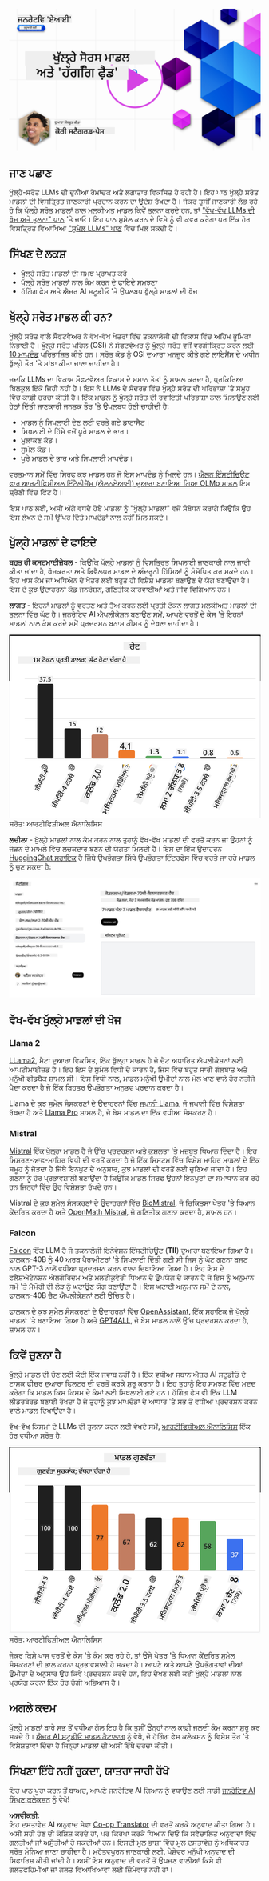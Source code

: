 <!--
CO_OP_TRANSLATOR_METADATA:
{
  "original_hash": "0bba96e53ab841d99db731892a51fab8",
  "translation_date": "2025-05-20T06:52:45+00:00",
  "source_file": "16-open-source-models/README.md",
  "language_code": "pa"
}
-->
[![Open Source Models](../../../translated_images/16-lesson-banner.7b9ebf8cdea6669d74be8212360e99a5653b0cd3ec513f50f12693ffec984ff1.pa.png)](https://aka.ms/gen-ai-lesson16-gh?WT.mc_id=academic-105485-koreyst)

## ਜਾਣ ਪਛਾਣ

ਖੁੱਲ੍ਹੇ-ਸਰੋਤ LLMs ਦੀ ਦੁਨੀਆ ਰੋਮਾਂਚਕ ਅਤੇ ਲਗਾਤਾਰ ਵਿਕਸਿਤ ਹੋ ਰਹੀ ਹੈ। ਇਹ ਪਾਠ ਖੁੱਲ੍ਹੇ ਸਰੋਤ ਮਾਡਲਾਂ ਦੀ ਵਿਸਤ੍ਰਿਤ ਜਾਣਕਾਰੀ ਪ੍ਰਦਾਨ ਕਰਨ ਦਾ ਉਦੇਸ਼ ਰੱਖਦਾ ਹੈ। ਜੇਕਰ ਤੁਸੀਂ ਜਾਣਕਾਰੀ ਲੱਭ ਰਹੇ ਹੋ ਕਿ ਖੁੱਲ੍ਹੇ ਸਰੋਤ ਮਾਡਲਾਂ ਨਾਲ ਮਲਕੀਅਤ ਮਾਡਲ ਕਿਵੇਂ ਤੁਲਨਾ ਕਰਦੇ ਹਨ, ਤਾਂ ["ਵੱਖ-ਵੱਖ LLMs ਦੀ ਖੋਜ ਅਤੇ ਤੁਲਨਾ" ਪਾਠ](../02-exploring-and-comparing-different-llms/README.md?WT.mc_id=academic-105485-koreyst) 'ਤੇ ਜਾਓ। ਇਹ ਪਾਠ ਸੁਮੇਲ ਕਰਨ ਦੇ ਵਿਸ਼ੇ ਨੂੰ ਵੀ ਕਵਰ ਕਰੇਗਾ ਪਰ ਇੱਕ ਹੋਰ ਵਿਸਤ੍ਰਿਤ ਵਿਆਖਿਆ ["ਸੁਮੇਲ LLMs" ਪਾਠ](../18-fine-tuning/README.md?WT.mc_id=academic-105485-koreyst) ਵਿੱਚ ਮਿਲ ਸਕਦੀ ਹੈ।

## ਸਿੱਖਣ ਦੇ ਲਕਸ਼

- ਖੁੱਲ੍ਹੇ ਸਰੋਤ ਮਾਡਲਾਂ ਦੀ ਸਮਝ ਪ੍ਰਾਪਤ ਕਰੋ
- ਖੁੱਲ੍ਹੇ ਸਰੋਤ ਮਾਡਲਾਂ ਨਾਲ ਕੰਮ ਕਰਨ ਦੇ ਫਾਇਦੇ ਸਮਝਣਾ
- ਹੱਗਿੰਗ ਫੇਸ ਅਤੇ ਐਜ਼ਰ AI ਸਟੂਡੀਓ 'ਤੇ ਉਪਲਬਧ ਖੁੱਲ੍ਹੇ ਮਾਡਲਾਂ ਦੀ ਖੋਜ

## ਖੁੱਲ੍ਹੇ ਸਰੋਤ ਮਾਡਲ ਕੀ ਹਨ?

ਖੁੱਲ੍ਹੇ ਸਰੋਤ ਵਾਲੇ ਸੌਫਟਵੇਅਰ ਨੇ ਵੱਖ-ਵੱਖ ਖੇਤਰਾਂ ਵਿੱਚ ਤਕਨਾਲੋਜੀ ਦੀ ਵਿਕਾਸ ਵਿੱਚ ਅਹਿਮ ਭੂਮਿਕਾ ਨਿਭਾਈ ਹੈ। ਖੁੱਲ੍ਹੇ ਸਰੋਤ ਪਹਿਲ (OSI) ਨੇ ਸੌਫਟਵੇਅਰ ਨੂੰ ਖੁੱਲ੍ਹੇ ਸਰੋਤ ਵਜੋਂ ਵਰਗੀਕ੍ਰਿਤ ਕਰਨ ਲਈ [10 ਮਾਪਦੰਡ](https://web.archive.org/web/20241126001143/https://opensource.org/osd?WT.mc_id=academic-105485-koreyst) ਪਰਿਭਾਸ਼ਿਤ ਕੀਤੇ ਹਨ। ਸਰੋਤ ਕੋਡ ਨੂੰ OSI ਦੁਆਰਾ ਮਨਜ਼ੂਰ ਕੀਤੇ ਗਏ ਲਾਇਸੈਂਸ ਦੇ ਅਧੀਨ ਖੁੱਲ੍ਹੇ ਤੌਰ 'ਤੇ ਸਾਂਝਾ ਕੀਤਾ ਜਾਣਾ ਚਾਹੀਦਾ ਹੈ।

ਜਦਕਿ LLMs ਦਾ ਵਿਕਾਸ ਸੌਫਟਵੇਅਰ ਵਿਕਾਸ ਦੇ ਸਮਾਨ ਤੱਤਾਂ ਨੂੰ ਸ਼ਾਮਲ ਕਰਦਾ ਹੈ, ਪ੍ਰਕਿਰਿਆ ਬਿਲਕੁਲ ਇੱਕੋ ਜਿਹੀ ਨਹੀਂ ਹੈ। ਇਸ ਨੇ LLMs ਦੇ ਸੰਦਰਭ ਵਿੱਚ ਖੁੱਲ੍ਹੇ ਸਰੋਤ ਦੀ ਪਰਿਭਾਸ਼ਾ 'ਤੇ ਸਮੂਹ ਵਿੱਚ ਕਾਫ਼ੀ ਚਰਚਾ ਕੀਤੀ ਹੈ। ਇੱਕ ਮਾਡਲ ਨੂੰ ਖੁੱਲ੍ਹੇ ਸਰੋਤ ਦੀ ਰਵਾਇਤੀ ਪਰਿਭਾਸ਼ਾ ਨਾਲ ਮਿਲਾਉਣ ਲਈ ਹੇਠਾਂ ਦਿੱਤੀ ਜਾਣਕਾਰੀ ਜਨਤਕ ਤੌਰ 'ਤੇ ਉਪਲਬਧ ਹੋਣੀ ਚਾਹੀਦੀ ਹੈ:

- ਮਾਡਲ ਨੂੰ ਸਿਖਲਾਈ ਦੇਣ ਲਈ ਵਰਤੇ ਗਏ ਡਾਟਾਸੈਟ।
- ਸਿਖਲਾਈ ਦੇ ਹਿੱਸੇ ਵਜੋਂ ਪੂਰੇ ਮਾਡਲ ਦੇ ਭਾਰ।
- ਮੁਲਾਂਕਣ ਕੋਡ।
- ਸੁਮੇਲ ਕੋਡ।
- ਪੂਰੇ ਮਾਡਲ ਦੇ ਭਾਰ ਅਤੇ ਸਿਖਲਾਈ ਮਾਪਦੰਡ।

ਵਰਤਮਾਨ ਸਮੇਂ ਵਿੱਚ ਸਿਰਫ ਕੁਝ ਮਾਡਲ ਹਨ ਜੋ ਇਸ ਮਾਪਦੰਡ ਨੂੰ ਮਿਲਦੇ ਹਨ। [ਐਲਨ ਇੰਸਟੀਚਿਊਟ ਫਾਰ ਆਰਟੀਫਿਸ਼ੀਅਲ ਇੰਟੈਲੀਜੈਂਸ (ਐਲਨਏਆਈ) ਦੁਆਰਾ ਬਣਾਇਆ ਗਿਆ OLMo ਮਾਡਲ](https://huggingface.co/allenai/OLMo-7B?WT.mc_id=academic-105485-koreyst) ਇਸ ਸ਼੍ਰੇਣੀ ਵਿੱਚ ਫਿੱਟ ਹੈ।

ਇਸ ਪਾਠ ਲਈ, ਅਸੀਂ ਅੱਗੇ ਵਧਦੇ ਹੋਏ ਮਾਡਲਾਂ ਨੂੰ "ਖੁੱਲ੍ਹੇ ਮਾਡਲਾਂ" ਵਜੋਂ ਸੰਬੋਧਨ ਕਰਾਂਗੇ ਕਿਉਂਕਿ ਉਹ ਇਸ ਲੇਖਨ ਦੇ ਸਮੇਂ ਉੱਪਰ ਦਿੱਤੇ ਮਾਪਦੰਡਾਂ ਨਾਲ ਨਹੀਂ ਮਿਲ ਸਕਦੇ।

## ਖੁੱਲ੍ਹੇ ਮਾਡਲਾਂ ਦੇ ਫਾਇਦੇ

**ਬਹੁਤ ਹੀ ਕਸਟਮਾਈਜ਼ੇਬਲ** - ਕਿਉਂਕਿ ਖੁੱਲ੍ਹੇ ਮਾਡਲਾਂ ਨੂੰ ਵਿਸਤ੍ਰਿਤ ਸਿਖਲਾਈ ਜਾਣਕਾਰੀ ਨਾਲ ਜਾਰੀ ਕੀਤਾ ਜਾਂਦਾ ਹੈ, ਖੋਜਕਰਤਾ ਅਤੇ ਡਿਵੈਲਪਰ ਮਾਡਲ ਦੇ ਅੰਦਰੂਨੀ ਹਿੱਸਿਆਂ ਨੂੰ ਸੰਸ਼ੋਧਿਤ ਕਰ ਸਕਦੇ ਹਨ। ਇਹ ਖਾਸ ਕੰਮ ਜਾਂ ਅਧਿਐਨ ਦੇ ਖੇਤਰ ਲਈ ਬਹੁਤ ਹੀ ਵਿਸ਼ੇਸ਼ ਮਾਡਲਾਂ ਬਣਾਉਣ ਦੇ ਯੋਗ ਬਣਾਉਂਦਾ ਹੈ। ਇਸ ਦੇ ਕੁਝ ਉਦਾਹਰਨਾਂ ਕੋਡ ਜਨਰੇਸ਼ਨ, ਗਣਿਤੀਕ ਕਾਰਵਾਈਆਂ ਅਤੇ ਜੀਵ ਵਿਗਿਆਨ ਹਨ।

**ਲਾਗਤ** - ਇਹਨਾਂ ਮਾਡਲਾਂ ਨੂੰ ਵਰਤਣ ਅਤੇ ਤੈਅ ਕਰਨ ਲਈ ਪ੍ਰਤੀ ਟੋਕਨ ਲਾਗਤ ਮਲਕੀਅਤ ਮਾਡਲਾਂ ਦੀ ਤੁਲਨਾ ਵਿੱਚ ਘੱਟ ਹੈ। ਜਨਰੇਟਿਵ AI ਐਪਲੀਕੇਸ਼ਨ ਬਣਾਉਣ ਸਮੇਂ, ਆਪਣੇ ਵਰਤੋਂ ਦੇ ਕੇਸ 'ਤੇ ਇਹਨਾਂ ਮਾਡਲਾਂ ਨਾਲ ਕੰਮ ਕਰਦੇ ਸਮੇਂ ਪ੍ਰਦਰਸ਼ਨ ਬਨਾਮ ਕੀਮਤ ਨੂੰ ਦੇਖਣਾ ਚਾਹੀਦਾ ਹੈ।

![Model Cost](../../../translated_images/model-price.bf4c17ebea0f13045f3c10fb8615e171c6a664837cb2f4107c312552149ae88d.pa.png)  
ਸਰੋਤ: ਆਰਟੀਫਿਸ਼ੀਅਲ ਐਨਾਲਿਸਿਸ

**ਲਚੀਲਾ** - ਖੁੱਲ੍ਹੇ ਮਾਡਲਾਂ ਨਾਲ ਕੰਮ ਕਰਨ ਨਾਲ ਤੁਹਾਨੂੰ ਵੱਖ-ਵੱਖ ਮਾਡਲਾਂ ਦੀ ਵਰਤੋਂ ਕਰਨ ਜਾਂ ਉਹਨਾਂ ਨੂੰ ਜੋੜਨ ਦੇ ਮਾਮਲੇ ਵਿੱਚ ਲਚਕਦਾਰ ਬਣਨ ਦੀ ਯੋਗਤਾ ਮਿਲਦੀ ਹੈ। ਇਸ ਦਾ ਇੱਕ ਉਦਾਹਰਨ [HuggingChat ਸਹਾਇਕ](https://huggingface.co/chat?WT.mc_id=academic-105485-koreyst) ਹੈ ਜਿੱਥੇ ਉਪਭੋਗਤਾ ਸਿੱਧੇ ਉਪਭੋਗਤਾ ਇੰਟਰਫੇਸ ਵਿੱਚ ਵਰਤੇ ਜਾ ਰਹੇ ਮਾਡਲ ਨੂੰ ਚੁਣ ਸਕਦਾ ਹੈ:

![Choose Model](../../../translated_images/choose-model.1f574fd269d66a894a92f8b8a1c4c3e7cf9e2d9ece5fc66c7d95efdc5d01501d.pa.png)

## ਵੱਖ-ਵੱਖ ਖੁੱਲ੍ਹੇ ਮਾਡਲਾਂ ਦੀ ਖੋਜ

### Llama 2

[LLama2](https://huggingface.co/meta-llama?WT.mc_id=academic-105485-koreyst), ਮੈਟਾ ਦੁਆਰਾ ਵਿਕਸਿਤ, ਇੱਕ ਖੁੱਲ੍ਹਾ ਮਾਡਲ ਹੈ ਜੋ ਚੈਟ ਅਧਾਰਿਤ ਐਪਲੀਕੇਸ਼ਨਾਂ ਲਈ ਆਪਟੀਮਾਈਜ਼ਡ ਹੈ। ਇਹ ਇਸ ਦੇ ਸੁਮੇਲ ਵਿਧੀ ਦੇ ਕਾਰਨ ਹੈ, ਜਿਸ ਵਿੱਚ ਬਹੁਤ ਸਾਰੀ ਗੱਲਬਾਤ ਅਤੇ ਮਨੁੱਖੀ ਫੀਡਬੈਕ ਸ਼ਾਮਲ ਸੀ। ਇਸ ਵਿਧੀ ਨਾਲ, ਮਾਡਲ ਮਨੁੱਖੀ ਉਮੀਦਾਂ ਨਾਲ ਮੇਲ ਖਾਣ ਵਾਲੇ ਹੋਰ ਨਤੀਜੇ ਪੈਦਾ ਕਰਦਾ ਹੈ ਜੋ ਇੱਕ ਬਿਹਤਰ ਉਪਭੋਗਤਾ ਅਨੁਭਵ ਪ੍ਰਦਾਨ ਕਰਦਾ ਹੈ।

Llama ਦੇ ਕੁਝ ਸੁਮੇਲ ਸੰਸਕਰਣਾਂ ਦੇ ਉਦਾਹਰਨਾਂ ਵਿੱਚ [ਜਪਾਨੀ Llama](https://huggingface.co/elyza/ELYZA-japanese-Llama-2-7b?WT.mc_id=academic-105485-koreyst), ਜੋ ਜਪਾਨੀ ਵਿੱਚ ਵਿਸ਼ੇਸ਼ਤਾ ਰੱਖਦਾ ਹੈ ਅਤੇ [Llama Pro](https://huggingface.co/TencentARC/LLaMA-Pro-8B?WT.mc_id=academic-105485-koreyst) ਸ਼ਾਮਲ ਹੈ, ਜੋ ਬੇਸ ਮਾਡਲ ਦਾ ਇੱਕ ਵਧੀਆ ਸੰਸਕਰਣ ਹੈ।

### Mistral

[Mistral](https://huggingface.co/mistralai?WT.mc_id=academic-105485-koreyst) ਇੱਕ ਖੁੱਲ੍ਹਾ ਮਾਡਲ ਹੈ ਜੋ ਉੱਚ ਪ੍ਰਦਰਸ਼ਨ ਅਤੇ ਕੁਸ਼ਲਤਾ 'ਤੇ ਮਜ਼ਬੂਤ ਧਿਆਨ ਦਿੰਦਾ ਹੈ। ਇਹ ਮਿਸ਼ਰਣ-ਆਫ-ਮਾਹਿਰ ਵਿਧੀ ਦੀ ਵਰਤੋਂ ਕਰਦਾ ਹੈ ਜੋ ਇੱਕ ਸਿਸਟਮ ਵਿੱਚ ਵਿਸ਼ੇਸ਼ ਮਾਹਿਰ ਮਾਡਲਾਂ ਦੇ ਇੱਕ ਸਮੂਹ ਨੂੰ ਜੋੜਦਾ ਹੈ ਜਿੱਥੇ ਇਨਪੁਟ ਦੇ ਅਨੁਸਾਰ, ਕੁਝ ਮਾਡਲਾਂ ਦੀ ਵਰਤੋਂ ਲਈ ਚੁਣਿਆ ਜਾਂਦਾ ਹੈ। ਇਹ ਗਣਨਾ ਨੂੰ ਹੋਰ ਪ੍ਰਭਾਵਸ਼ਾਲੀ ਬਣਾਉਂਦਾ ਹੈ ਕਿਉਂਕਿ ਮਾਡਲ ਸਿਰਫ ਉਹਨਾਂ ਇਨਪੁਟਾਂ ਦਾ ਸਮਾਧਾਨ ਕਰ ਰਹੇ ਹਨ ਜਿਨ੍ਹਾਂ ਵਿੱਚ ਉਹ ਵਿਸ਼ੇਸ਼ਤਾ ਰੱਖਦੇ ਹਨ।

Mistral ਦੇ ਕੁਝ ਸੁਮੇਲ ਸੰਸਕਰਣਾਂ ਦੇ ਉਦਾਹਰਨਾਂ ਵਿੱਚ [BioMistral](https://huggingface.co/BioMistral/BioMistral-7B?text=Mon+nom+est+Thomas+et+mon+principal?WT.mc_id=academic-105485-koreyst), ਜੋ ਚਿਕਿਤਸਾ ਖੇਤਰ 'ਤੇ ਧਿਆਨ ਕੇਂਦਰਿਤ ਕਰਦਾ ਹੈ ਅਤੇ [OpenMath Mistral](https://huggingface.co/nvidia/OpenMath-Mistral-7B-v0.1-hf?WT.mc_id=academic-105485-koreyst), ਜੋ ਗਣਿਤੀਕ ਗਣਨਾ ਕਰਦਾ ਹੈ, ਸ਼ਾਮਲ ਹਨ।

### Falcon

[Falcon](https://huggingface.co/tiiuae?WT.mc_id=academic-105485-koreyst) ਇੱਕ LLM ਹੈ ਜੋ ਤਕਨਾਲੋਜੀ ਇਨੋਵੇਸ਼ਨ ਇੰਸਟੀਚਿਊਟ (**TII**) ਦੁਆਰਾ ਬਣਾਇਆ ਗਿਆ ਹੈ। ਫਾਲਕਨ-40B ਨੂੰ 40 ਅਰਬ ਪੈਰਾਮੀਟਰਾਂ 'ਤੇ ਸਿਖਲਾਈ ਦਿੱਤੀ ਗਈ ਸੀ ਜਿਸ ਨੂੰ ਘੱਟ ਗਣਨਾ ਬਜਟ ਨਾਲ GPT-3 ਨਾਲੋਂ ਵਧੀਆ ਪ੍ਰਦਰਸ਼ਨ ਕਰਨ ਵਾਲਾ ਦਿਖਾਇਆ ਗਿਆ ਹੈ। ਇਹ ਇਸ ਦੇ ਫਲੈਸ਼ਐਟੇਨਸ਼ਨ ਐਲਗੋਰਿਦਮ ਅਤੇ ਮਲਟੀਕੁਵੇਰੀ ਧਿਆਨ ਦੇ ਉਪਯੋਗ ਦੇ ਕਾਰਨ ਹੈ ਜੋ ਇਸ ਨੂੰ ਅਨੁਮਾਨ ਸਮੇਂ 'ਤੇ ਮੈਮੋਰੀ ਦੀ ਲੋੜ ਨੂੰ ਘਟਾਉਣ ਯੋਗ ਬਣਾਉਂਦਾ ਹੈ। ਇਸ ਘਟਾਈ ਅਨੁਮਾਨ ਸਮੇਂ ਦੇ ਨਾਲ, ਫਾਲਕਨ-40B ਚੈਟ ਐਪਲੀਕੇਸ਼ਨਾਂ ਲਈ ਉਚਿਤ ਹੈ।

ਫਾਲਕਨ ਦੇ ਕੁਝ ਸੁਮੇਲ ਸੰਸਕਰਣਾਂ ਦੇ ਉਦਾਹਰਨਾਂ ਵਿੱਚ [OpenAssistant](https://huggingface.co/OpenAssistant/falcon-40b-sft-top1-560?WT.mc_id=academic-105485-koreyst), ਇੱਕ ਸਹਾਇਕ ਜੋ ਖੁੱਲ੍ਹੇ ਮਾਡਲਾਂ 'ਤੇ ਬਣਾਇਆ ਗਿਆ ਹੈ ਅਤੇ [GPT4ALL](https://huggingface.co/nomic-ai/gpt4all-falcon?WT.mc_id=academic-105485-koreyst), ਜੋ ਬੇਸ ਮਾਡਲ ਨਾਲੋਂ ਉੱਚ ਪ੍ਰਦਰਸ਼ਨ ਕਰਦਾ ਹੈ, ਸ਼ਾਮਲ ਹਨ।

## ਕਿਵੇਂ ਚੁਣਨਾ ਹੈ

ਖੁੱਲ੍ਹੇ ਮਾਡਲ ਦੀ ਚੋਣ ਲਈ ਕੋਈ ਇੱਕ ਜਵਾਬ ਨਹੀਂ ਹੈ। ਇੱਕ ਵਧੀਆ ਸਥਾਨ ਐਜ਼ਰ AI ਸਟੂਡੀਓ ਦੇ ਟਾਸਕ ਫੀਚਰ ਦੁਆਰਾ ਫਿਲਟਰ ਦੀ ਵਰਤੋਂ ਕਰਕੇ ਸ਼ੁਰੂ ਕਰਨਾ ਹੈ। ਇਹ ਤੁਹਾਨੂੰ ਇਹ ਸਮਝਣ ਵਿੱਚ ਮਦਦ ਕਰੇਗਾ ਕਿ ਮਾਡਲ ਕਿਸ ਕਿਸਮ ਦੇ ਕੰਮਾਂ ਲਈ ਸਿਖਲਾਈ ਗਏ ਹਨ। ਹੱਗਿੰਗ ਫੇਸ ਵੀ ਇੱਕ LLM ਲੀਡਰਬੋਰਡ ਬਣਾਈ ਰੱਖਦਾ ਹੈ ਜੋ ਤੁਹਾਨੂੰ ਕੁਝ ਮਾਪਦੰਡਾਂ ਦੇ ਆਧਾਰ 'ਤੇ ਸਭ ਤੋਂ ਵਧੀਆ ਪ੍ਰਦਰਸ਼ਨ ਕਰਨ ਵਾਲੇ ਮਾਡਲ ਦਿਖਾਉਂਦਾ ਹੈ।

ਵੱਖ-ਵੱਖ ਕਿਸਮਾਂ ਦੇ LLMs ਦੀ ਤੁਲਨਾ ਕਰਨ ਲਈ ਵੇਖਦੇ ਸਮੇਂ, [ਆਰਟੀਫਿਸ਼ੀਅਲ ਐਨਾਲਿਸਿਸ](https://artificialanalysis.ai/?WT.mc_id=academic-105485-koreyst) ਇੱਕ ਹੋਰ ਵਧੀਆ ਸਰੋਤ ਹੈ:

![Model Quality](../../../translated_images/model-quality.10696c659e8e327352b6c2352d000092a0a91abb31a1ffd337fb16a9edcb7d9c.pa.png)  
ਸਰੋਤ: ਆਰਟੀਫਿਸ਼ੀਅਲ ਐਨਾਲਿਸਿਸ

ਜੇਕਰ ਕਿਸੇ ਖਾਸ ਵਰਤੋਂ ਦੇ ਕੇਸ 'ਤੇ ਕੰਮ ਕਰ ਰਹੇ ਹੋ, ਤਾਂ ਉਸੇ ਖੇਤਰ 'ਤੇ ਧਿਆਨ ਕੇਂਦਰਿਤ ਸੁਮੇਲ ਸੰਸਕਰਣਾਂ ਦੀ ਭਾਲ ਕਰਨਾ ਪ੍ਰਭਾਵਸ਼ਾਲੀ ਹੋ ਸਕਦਾ ਹੈ। ਆਪਣੇ ਅਤੇ ਆਪਣੇ ਉਪਭੋਗਤਾਵਾਂ ਦੀਆਂ ਉਮੀਦਾਂ ਦੇ ਅਨੁਸਾਰ ਉਹ ਕਿਵੇਂ ਪ੍ਰਦਰਸ਼ਨ ਕਰਦੇ ਹਨ, ਇਹ ਦੇਖਣ ਲਈ ਕਈ ਖੁੱਲ੍ਹੇ ਮਾਡਲਾਂ ਨਾਲ ਪ੍ਰਯੋਗ ਕਰਨਾ ਇੱਕ ਹੋਰ ਚੰਗੀ ਅਭਿਆਸ ਹੈ।

## ਅਗਲੇ ਕਦਮ

ਖੁੱਲ੍ਹੇ ਮਾਡਲਾਂ ਬਾਰੇ ਸਭ ਤੋਂ ਵਧੀਆ ਗੱਲ ਇਹ ਹੈ ਕਿ ਤੁਸੀਂ ਉਨ੍ਹਾਂ ਨਾਲ ਕਾਫ਼ੀ ਜਲਦੀ ਕੰਮ ਕਰਨਾ ਸ਼ੁਰੂ ਕਰ ਸਕਦੇ ਹੋ। [ਐਜ਼ਰ AI ਸਟੂਡੀਓ ਮਾਡਲ ਕੈਟਾਲਾਗ](https://ai.azure.com?WT.mc_id=academic-105485-koreyst) ਨੂੰ ਵੇਖੋ, ਜੋ ਹੱਗਿੰਗ ਫੇਸ ਕਲੇਕਸ਼ਨ ਨੂੰ ਵਿਸ਼ੇਸ਼ ਤੌਰ 'ਤੇ ਵਿਸ਼ੇਸ਼ਤਾਵਾਂ ਦਿੰਦਾ ਹੈ ਜਿਨ੍ਹਾਂ ਮਾਡਲਾਂ ਦੀ ਅਸੀਂ ਇੱਥੇ ਚਰਚਾ ਕੀਤੀ।

## ਸਿੱਖਣਾ ਇੱਥੇ ਨਹੀਂ ਰੁਕਦਾ, ਯਾਤਰਾ ਜਾਰੀ ਰੱਖੋ

ਇਹ ਪਾਠ ਪੂਰਾ ਕਰਨ ਤੋਂ ਬਾਅਦ, ਆਪਣੇ ਜਨਰੇਟਿਵ AI ਗਿਆਨ ਨੂੰ ਵਧਾਉਣ ਲਈ ਸਾਡੀ [ਜਨਰੇਟਿਵ AI ਸਿੱਖਣ ਕਲੇਕਸ਼ਨ](https://aka.ms/genai-collection?WT.mc_id=academic-105485-koreyst) ਨੂੰ ਵੇਖੋ!

**ਅਸਵੀਕਤੀ**:  
ਇਹ ਦਸਤਾਵੇਜ਼ AI ਅਨੁਵਾਦ ਸੇਵਾ [Co-op Translator](https://github.com/Azure/co-op-translator) ਦੀ ਵਰਤੋਂ ਕਰਕੇ ਅਨੁਵਾਦ ਕੀਤਾ ਗਿਆ ਹੈ। ਅਸੀਂ ਸਹੀ ਹੋਣ ਦੀ ਕੋਸ਼ਿਸ਼ ਕਰਦੇ ਹਾਂ, ਪਰ ਕਿਰਪਾ ਕਰਕੇ ਧਿਆਨ ਦਿਓ ਕਿ ਸਵੈਚਾਲਿਤ ਅਨੁਵਾਦਾਂ ਵਿੱਚ ਗਲਤੀਆਂ ਜਾਂ ਅਸੁੱਤੀਆਂ ਹੋ ਸਕਦੀਆਂ ਹਨ। ਇਸਦੀ ਮੂਲ ਭਾਸ਼ਾ ਵਿੱਚ ਮੂਲ ਦਸਤਾਵੇਜ਼ ਨੂੰ ਅਧਿਕਾਰਤ ਸਰੋਤ ਮੰਨਿਆ ਜਾਣਾ ਚਾਹੀਦਾ ਹੈ। ਮਹੱਤਵਪੂਰਨ ਜਾਣਕਾਰੀ ਲਈ, ਪੇਸ਼ੇਵਰ ਮਨੁੱਖੀ ਅਨੁਵਾਦ ਦੀ ਸਿਫਾਰਿਸ਼ ਕੀਤੀ ਜਾਂਦੀ ਹੈ। ਅਸੀਂ ਇਸ ਅਨੁਵਾਦ ਦੀ ਵਰਤੋਂ ਤੋਂ ਉਪਜਣ ਵਾਲੀਆਂ ਕਿਸੇ ਵੀ ਗਲਤਫਹਿਮੀਆਂ ਜਾਂ ਗਲਤ ਵਿਆਖਿਆਵਾਂ ਲਈ ਜ਼ਿੰਮੇਵਾਰ ਨਹੀਂ ਹਾਂ।
